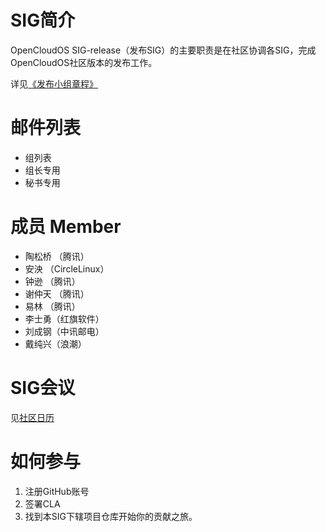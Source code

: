 # SIG简介
OpenCloudOS SIG-release（发布SIG）的主要职责是在社区协调各SIG，完成OpenCloudOS社区版本的发布工作。

详见[《发布小组章程》](charter.MD)

# 邮件列表
- 组列表 
- 组长专用
- 秘书专用

# 成员 Member
- 陶松桥 （腾讯）
- 安泱 （CircleLinux）
- 钟逊   （腾讯）
- 谢仲天 （腾讯）
- 易林   （腾讯）
- 李士勇（红旗软件）
- 刘成钢（中讯邮电）
- 戴纯兴（浪潮）

# SIG会议
见[社区日历](https://lists.opencloudos.org/calendar)

# 如何参与
1. 注册GitHub账号
2. 签署CLA
3. 找到本SIG下辖项目仓库开始你的贡献之旅。
